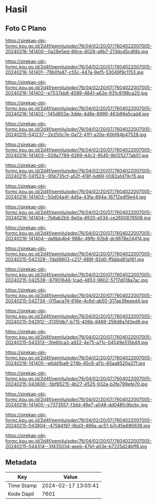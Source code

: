 # Hasil

## Foto C Plano

https://sirekap-obj-formc.kpu.go.id/2d4f/pemilu/pdpr/76/04/02/20/07/7604022007005-20240216-141400--0a28e5ed-89ce-4028-a9b7-213dcd5cdf4b.jpg

https://sirekap-obj-formc.kpu.go.id/2d4f/pemilu/pdpr/76/04/02/20/07/7604022007005-20240216-141401--79b0fa87-c55c-447a-9ef5-53049f9c1153.jpg

https://sirekap-obj-formc.kpu.go.id/2d4f/pemilu/pdpr/76/04/02/20/07/7604022007005-20240216-141402--e7537eb8-4089-4841-a62e-931c8198ca20.jpg

https://sirekap-obj-formc.kpu.go.id/2d4f/pemilu/pdpr/76/04/02/20/07/7604022007005-20240216-141402--145d803a-3dde-4d8e-8999-463df4a5cad4.jpg

https://sirekap-obj-formc.kpu.go.id/2d4f/pemilu/pdpr/76/04/02/20/07/7604022007005-20240215-041237--2e250c7e-0a72-41f1-a20e-60bf84b47528.jpg

https://sirekap-obj-formc.kpu.go.id/2d4f/pemilu/pdpr/76/04/02/20/07/7604022007005-20240216-141403--029a7789-6269-44c2-9545-9b125277ab51.jpg

https://sirekap-obj-formc.kpu.go.id/2d4f/pemilu/pdpr/76/04/02/20/07/7604022007005-20240215-041523--95b735cf-a52f-418f-bd69-0082a1d79c15.jpg

https://sirekap-obj-formc.kpu.go.id/2d4f/pemilu/pdpr/76/04/02/20/07/7604022007005-20240216-141403--50d04a4f-4d5a-43fa-894a-16712edf9e44.jpg

https://sirekap-obj-formc.kpu.go.id/2d4f/pemilu/pdpr/76/04/02/20/07/7604022007005-20240216-141404--7b6ab2b5-8e0a-4920-a534-ce2600876508.jpg

https://sirekap-obj-formc.kpu.go.id/2d4f/pemilu/pdpr/76/04/02/20/07/7604022007005-20240216-141404--da9bb4b4-988c-49fb-92b8-dc9878e24414.jpg

https://sirekap-obj-formc.kpu.go.id/2d4f/pemilu/pdpr/76/04/02/20/07/7604022007005-20240215-042328--7da18803-c217-488f-92d0-ffbbbd61a161.jpg

https://sirekap-obj-formc.kpu.go.id/2d4f/pemilu/pdpr/76/04/02/20/07/7604022007005-20240215-042538--87901648-1cad-4853-9602-5717d018a7ac.jpg

https://sirekap-obj-formc.kpu.go.id/2d4f/pemilu/pdpr/76/04/02/20/07/7604022007005-20240215-042734--015aca74-616e-4c6d-ab50-317ae39eeed4.jpg

https://sirekap-obj-formc.kpu.go.id/2d4f/pemilu/pdpr/76/04/02/20/07/7604022007005-20240215-042912--3135fdb7-b715-406b-8489-259d8a7d3ed8.jpg

https://sirekap-obj-formc.kpu.go.id/2d4f/pemilu/pdpr/76/04/02/20/07/7604022007005-20240215-043313--3fe60ca3-a922-4e75-a71c-04549e515b49.jpg

https://sirekap-obj-formc.kpu.go.id/2d4f/pemilu/pdpr/76/04/02/20/07/7604022007005-20240216-141405--e6dd1ba9-274b-45c6-a11c-65aa8520a37f.jpg

https://sirekap-obj-formc.kpu.go.id/2d4f/pemilu/pdpr/76/04/02/20/07/7604022007005-20240215-043600--5bf95215-4b27-4525-932a-b3fe799efe70.jpg

https://sirekap-obj-formc.kpu.go.id/2d4f/pemilu/pdpr/76/04/02/20/07/7604022007005-20240216-141405--c7373557-f3dd-49e7-a048-dd048fc9bcbc.jpg

https://sirekap-obj-formc.kpu.go.id/2d4f/pemilu/pdpr/76/04/02/20/07/7604022007005-20240215-043904--47584197-6bd3-466a-ac51-b7c45e685639.jpg

https://sirekap-obj-formc.kpu.go.id/2d4f/pemilu/pdpr/76/04/02/20/07/7604022007005-20240215-044314--3f435034-aeeb-47bf-a03e-b7225d24bff8.jpg


## Metadata

| Key        | Value               |
| ---------- | ------------------- |
| Time Stamp | 2024-02-17 13:05:41 |
| Kode Dapil | 7601                |



